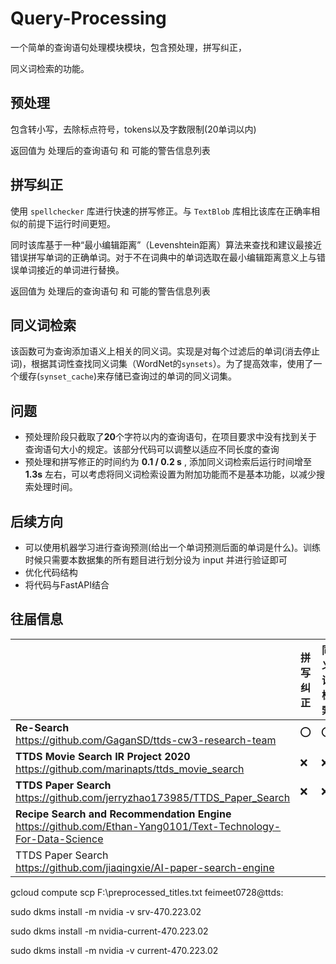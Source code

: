 # Query-Processing

一个简单的查询语句处理模块模块，包含预处理，拼写纠正，

同义词检索的功能。

## 预处理

包含转小写，去除标点符号，tokens以及字数限制(20单词以内)

返回值为 处理后的查询语句 和 可能的警告信息列表

## 拼写纠正

使用 `spellchecker` 库进行快速的拼写修正。与 `TextBlob` 库相比该库在正确率相似的前提下运行时间更短。

同时该库基于一种“最小编辑距离”（Levenshtein距离）算法来查找和建议最接近错误拼写单词的正确单词。对于不在词典中的单词选取在最小编辑距离意义上与错误单词接近的单词进行替换。

返回值为 处理后的查询语句 和 可能的警告信息列表

## 同义词检索

该函数可为查询添加语义上相关的同义词。实现是对每个过滤后的单词(消去停止词)，根据其词性查找同义词集（WordNet的`synsets`）。为了提高效率，使用了一个缓存(`synset_cache`)来存储已查询过的单词的同义词集。

## 问题

- 预处理阶段只截取了**20**个字符以内的查询语句，在项目要求中没有找到关于查询语句大小的规定。该部分代码可以调整以适应不同长度的查询
- 预处理和拼写修正的时间约为 **0.1 / 0.2 s** , 添加同义词检索后运行时间增至 **1.3s** 左右，可以考虑将同义词检索设置为附加功能而不是基本功能，以减少搜索处理时间。

## 后续方向

- 可以使用机器学习进行查询预测(给出一个单词预测后面的单词是什么)。训练时候只需要本数据集的所有题目进行划分设为 input 并进行验证即可
- 优化代码结构
- 将代码与FastAPI结合



## 往届信息

|                                                              | 拼写纠正 | 同义词检索 | 单词预测 |
| ------------------------------------------------------------ | -------- | ---------- | -------- |
| **Re-Search**<br /> https://github.com/GaganSD/ttds-cw3-research-team | ⭕        | ⭕          | ❌        |
| **TTDS Movie Search IR Project 2020** <br />https://github.com/marinapts/ttds_movie_search | ❌        | ❌          | ⭕        |
| **TTDS Paper Search**<br />https://github.com/jerryzhao173985/TTDS_Paper_Search | ❌        | ❌          | (simple) |
| **Recipe Search and Recommendation Engine** <br />https://github.com/Ethan-Yang0101/Text-Technology-For-Data-Science |          |            |          |
| TTDS Paper Search<br />https://github.com/jiaqingxie/AI-paper-search-engine |          |            |          |

gcloud compute scp F:\preprocessed_titles.txt feimeet0728@ttds:

sudo dkms install -m nvidia -v srv-470.223.02

sudo dkms install -m nvidia-current-470.223.02



sudo dkms install -m nvidia -v current-470.223.02
